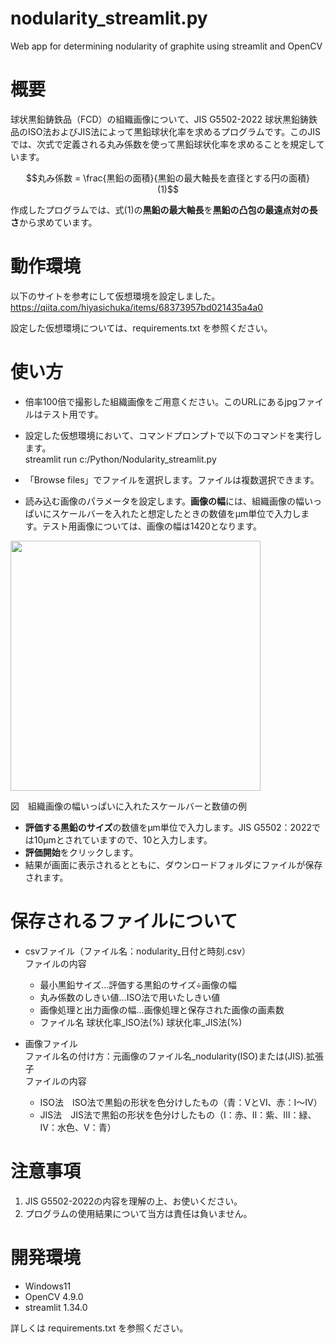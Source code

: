 # nodularity_streamlit.py
 Web app for determining nodularity of graphite using streamlit and OpenCV

# 概要
球状黒鉛鋳鉄品（FCD）の組織画像について、JIS G5502-2022 球状黒鉛鋳鉄品のISO法およびJIS法によって黒鉛球状化率を求めるプログラムです。このJISでは、次式で定義される丸み係数を使って黒鉛球状化率を求めることを規定しています。

```math
丸み係数 = \frac{黒鉛の面積}{黒鉛の最大軸長を直径とする円の面積}　　　(1)
```

作成したプログラムでは、式(1)の**黒鉛の最大軸長**を**黒鉛の凸包の最遠点対の長さ**から求めています。

# 動作環境
以下のサイトを参考にして仮想環境を設定しました。
https://qiita.com/hiyasichuka/items/68373957bd021435a4a0

設定した仮想環境については、requirements.txt を参照ください。

# 使い方
- 倍率100倍で撮影した組織画像をご用意ください。このURLにあるjpgファイルはテスト用です。
- 設定した仮想環境において、コマンドプロンプトで以下のコマンドを実行します。<br>
streamlit run c:/Python/Nodularity_streamlit.py

- 「Browse files」でファイルを選択します。ファイルは複数選択できます。

- 読み込む画像のパラメータを設定します。**画像の幅**には、組織画像の幅いっぱいにスケールバーを入れたと想定したときの数値をμm単位で入力します。テスト用画像については、画像の幅は1420となります。

<img src="https://github.com/repositoryfiles/New-Nodularity-WebApp/assets/91704559/e9a0cee6-571b-4007-b819-e720606dadb1" width="400">

図　組織画像の幅いっぱいに入れたスケールバーと数値の例

- **評価する黒鉛のサイズ**の数値をμm単位で入力します。JIS G5502：2022では10μmとされていますので、10と入力します。
- **評価開始**をクリックします。
- 結果が画面に表示されるとともに、ダウンロードフォルダにファイルが保存されます。

# 保存されるファイルについて
- csvファイル（ファイル名：nodularity_日付と時刻.csv）<br>
ファイルの内容
    - 最小黒鉛サイズ…評価する黒鉛のサイズ÷画像の幅
    - 丸み係数のしきい値…ISO法で用いたしきい値
    - 画像処理と出力画像の幅…画像処理と保存された画像の画素数
    - ファイル名	 球状化率_ISO法(%)	 球状化率_JIS法(%)

- 画像ファイル<br>
ファイル名の付け方：元画像のファイル名_nodularity(ISO)または(JIS).拡張子<br>
ファイルの内容
    - ISO法　ISO法で黒鉛の形状を色分けしたもの（青：ⅤとⅥ、赤：Ⅰ～Ⅳ）
    - JIS法　JIS法で黒鉛の形状を色分けしたもの（Ⅰ：赤、Ⅱ：紫、Ⅲ：緑、Ⅳ：水色、Ⅴ：青）
 
# 注意事項

1. JIS G5502-2022の内容を理解の上、お使いください。<br>
2. プログラムの使用結果について当方は責任は負いません。

# 開発環境
- Windows11
- OpenCV 4.9.0
- streamlit 1.34.0

詳しくは requirements.txt を参照ください。



